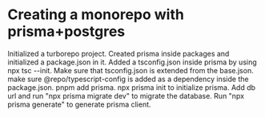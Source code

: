 # Creating a monorepo with prisma+postgres
Initialized a turborepo project.
Created prisma inside packages and initialized a package.json in it.
Added a tsconfig.json inside prisma by using npx tsc --init.
Make sure that tsconfig.json is extended from the base.json.
make sure @repo/typescript-config is added  as a dependency inside the package.json.
pnpm add prisma. 
npx prisma init to initialize prisma.
Add db url and run "npx prisma migrate dev" to migrate the database.
Run "npx prisma generate" to generate prisma client.









